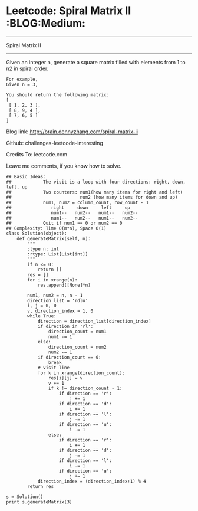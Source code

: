 # Leetcode: Spiral Matrix II     :BLOG:Medium:


---

Spiral Matrix II  

---

Given an integer n, generate a square matrix filled with elements from 1 to n2 in spiral order.  

    For example,
    Given n = 3,
    
    You should return the following matrix:
    [
     [ 1, 2, 3 ],
     [ 8, 9, 4 ],
     [ 7, 6, 5 ]
    ]

Blog link: <http://brain.dennyzhang.com/spiral-matrix-ii>  

Github: challenges-leetcode-interesting  

Credits To: leetcode.com  

Leave me comments, if you know how to solve.  

    ## Basic Ideas:
    ##            The visit is a loop with four directions: right, down, left, up
    ##            Two counters: num1(how many items for right and left)
    ##                          num2 (how many items for down and up)
    ##            num1, num2 = column_count, row_count - 1
    ##               right     down     left     up
    ##               num1--   num2--   num1--   num2--
    ##               num1--   num2--   num1--   num2--
    ##            Quit if num1 == 0 or num2 == 0
    ## Complexity: Time O(m*n), Space O(1)
    class Solution(object):
        def generateMatrix(self, n):
            """
            :type n: int
            :rtype: List[List[int]]
            """
            if n <= 0:
                return []
            res = []
            for i in xrange(n):
                res.append([None]*n)
    
            num1, num2 = n, n - 1
            direction_list = 'rdlu'
            i, j = 0, 0
            v, direction_index = 1, 0
            while True:
                direction = direction_list[direction_index]
                if direction in 'rl':
                    direction_count = num1
                    num1 -= 1
                else:
                    direction_count = num2
                    num2 -= 1
                if direction_count == 0:
                    break
                # visit line
                for k in xrange(direction_count):
                    res[i][j] = v
                    v += 1
                    if k != direction_count - 1:
                        if direction == 'r':
                            j += 1
                        if direction == 'd':
                            i += 1
                        if direction == 'l':
                            j -= 1
                        if direction == 'u':
                            i -= 1
                    else:
                        if direction == 'r':
                            i += 1
                        if direction == 'd':
                            j -= 1
                        if direction == 'l':
                            i -= 1
                        if direction == 'u':
                            j += 1
                direction_index = (direction_index+1) % 4
            return res
    
    s = Solution()
    print s.generateMatrix(3)